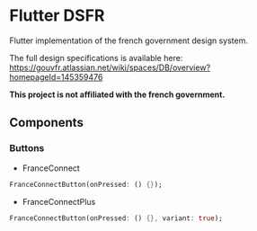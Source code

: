 # Flutter DSFR

Flutter implementation of the french government design system.

The full design specifications is available here: https://gouvfr.atlassian.net/wiki/spaces/DB/overview?homepageId=145359476

**This project is not affiliated with the french government.**

## Components

### Buttons

* FranceConnect

```dart
FranceConnectButton(onPressed: () {});
```

* FranceConnectPlus

```dart
FranceConnectButton(onPressed: () {}, variant: true);
```
